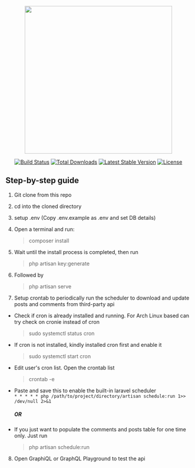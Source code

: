<p align="center"><a href="https://laravel.com" target="_blank"><img src="https://raw.githubusercontent.com/laravel/art/master/logo-lockup/5%20SVG/2%20CMYK/1%20Full%20Color/laravel-logolockup-cmyk-red.svg" width="400"></a></p>

<p align="center">
<a href="https://travis-ci.org/laravel/framework"><img src="https://travis-ci.org/laravel/framework.svg" alt="Build Status"></a>
<a href="https://packagist.org/packages/laravel/framework"><img src="https://img.shields.io/packagist/dt/laravel/framework" alt="Total Downloads"></a>
<a href="https://packagist.org/packages/laravel/framework"><img src="https://img.shields.io/packagist/v/laravel/framework" alt="Latest Stable Version"></a>
<a href="https://packagist.org/packages/laravel/framework"><img src="https://img.shields.io/packagist/l/laravel/framework" alt="License"></a>
</p>

## Step-by-step guide

1. Git clone from this repo


2. cd into the cloned directory


3. setup .env (Copy .env.example as .env and set DB details)


4. Open a terminal and run:
    > composer install


5. Wait until the install process is completed, then run
    > php artisan key:generate


6. Followed by
    > php artisan serve


7. Setup crontab to periodically run the scheduler to download and update posts and comments from third-party api
*   Check if cron is already installed and running. For Arch Linux based can try check on cronie instead of cron
    > sudo systemctl status cron
*   If cron is not installed, kindly installed cron first and enable it
    > sudo systemctl start cron
*   Edit user's cron list. Open the crontab list
    > crontab -e
*   Paste and save this to enable the built-in laravel scheduler<br>
    `* * * * * php /path/to/project/directory/artisan schedule:run 1>> /dev/null 2>&1`
    <h5>OR</h5>
*   If you just want to populate the comments and posts table for one time only. Just run
    > php artisan schedule:run


8. Open GraphiQL or GraphQL Playground to test the api
